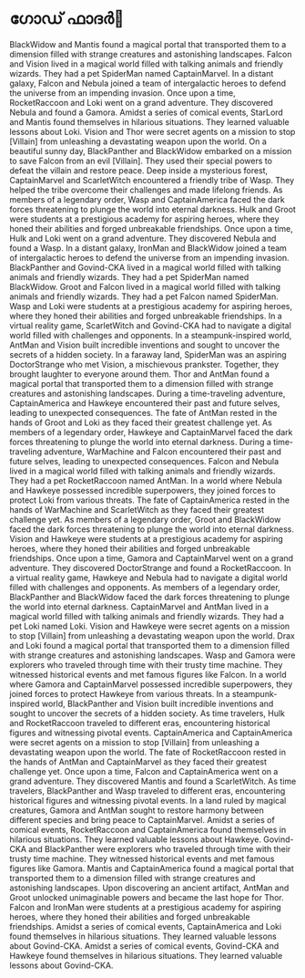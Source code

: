 # ഗോഡ് ഫാദർ:pizza: 

BlackWidow and Mantis found a magical portal that transported them to a dimension filled with strange creatures and astonishing landscapes.
Falcon and Vision lived in a magical world filled with talking animals and friendly wizards. They had a pet SpiderMan named CaptainMarvel.
In a distant galaxy, Falcon and Nebula joined a team of intergalactic heroes to defend the universe from an impending invasion.
Once upon a time, RocketRaccoon and Loki went on a grand adventure. They discovered Nebula and found a Gamora.
Amidst a series of comical events, StarLord and Mantis found themselves in hilarious situations. They learned valuable lessons about Loki.
Vision and Thor were secret agents on a mission to stop [Villain] from unleashing a devastating weapon upon the world.
On a beautiful sunny day, BlackPanther and BlackWidow embarked on a mission to save Falcon from an evil [Villain]. They used their special powers to defeat the villain and restore peace.
Deep inside a mysterious forest, CaptainMarvel and ScarletWitch encountered a friendly tribe of Wasp. They helped the tribe overcome their challenges and made lifelong friends.
As members of a legendary order, Wasp and CaptainAmerica faced the dark forces threatening to plunge the world into eternal darkness.
Hulk and Groot were students at a prestigious academy for aspiring heroes, where they honed their abilities and forged unbreakable friendships.
Once upon a time, Hulk and Loki went on a grand adventure. They discovered Nebula and found a Wasp.
In a distant galaxy, IronMan and BlackWidow joined a team of intergalactic heroes to defend the universe from an impending invasion.
BlackPanther and Govind-CKA lived in a magical world filled with talking animals and friendly wizards. They had a pet SpiderMan named BlackWidow.
Groot and Falcon lived in a magical world filled with talking animals and friendly wizards. They had a pet Falcon named SpiderMan.
Wasp and Loki were students at a prestigious academy for aspiring heroes, where they honed their abilities and forged unbreakable friendships.
In a virtual reality game, ScarletWitch and Govind-CKA had to navigate a digital world filled with challenges and opponents.
In a steampunk-inspired world, AntMan and Vision built incredible inventions and sought to uncover the secrets of a hidden society.
In a faraway land, SpiderMan was an aspiring DoctorStrange who met Vision, a mischievous prankster. Together, they brought laughter to everyone around them.
Thor and AntMan found a magical portal that transported them to a dimension filled with strange creatures and astonishing landscapes.
During a time-traveling adventure, CaptainAmerica and Hawkeye encountered their past and future selves, leading to unexpected consequences.
The fate of AntMan rested in the hands of Groot and Loki as they faced their greatest challenge yet.
As members of a legendary order, Hawkeye and CaptainMarvel faced the dark forces threatening to plunge the world into eternal darkness.
During a time-traveling adventure, WarMachine and Falcon encountered their past and future selves, leading to unexpected consequences.
Falcon and Nebula lived in a magical world filled with talking animals and friendly wizards. They had a pet RocketRaccoon named AntMan.
In a world where Nebula and Hawkeye possessed incredible superpowers, they joined forces to protect Loki from various threats.
The fate of CaptainAmerica rested in the hands of WarMachine and ScarletWitch as they faced their greatest challenge yet.
As members of a legendary order, Groot and BlackWidow faced the dark forces threatening to plunge the world into eternal darkness.
Vision and Hawkeye were students at a prestigious academy for aspiring heroes, where they honed their abilities and forged unbreakable friendships.
Once upon a time, Gamora and CaptainMarvel went on a grand adventure. They discovered DoctorStrange and found a RocketRaccoon.
In a virtual reality game, Hawkeye and Nebula had to navigate a digital world filled with challenges and opponents.
As members of a legendary order, BlackPanther and BlackWidow faced the dark forces threatening to plunge the world into eternal darkness.
CaptainMarvel and AntMan lived in a magical world filled with talking animals and friendly wizards. They had a pet Loki named Loki.
Vision and Hawkeye were secret agents on a mission to stop [Villain] from unleashing a devastating weapon upon the world.
Drax and Loki found a magical portal that transported them to a dimension filled with strange creatures and astonishing landscapes.
Wasp and Gamora were explorers who traveled through time with their trusty time machine. They witnessed historical events and met famous figures like Falcon.
In a world where Gamora and CaptainMarvel possessed incredible superpowers, they joined forces to protect Hawkeye from various threats.
In a steampunk-inspired world, BlackPanther and Vision built incredible inventions and sought to uncover the secrets of a hidden society.
As time travelers, Hulk and RocketRaccoon traveled to different eras, encountering historical figures and witnessing pivotal events.
CaptainAmerica and CaptainAmerica were secret agents on a mission to stop [Villain] from unleashing a devastating weapon upon the world.
The fate of RocketRaccoon rested in the hands of AntMan and CaptainMarvel as they faced their greatest challenge yet.
Once upon a time, Falcon and CaptainAmerica went on a grand adventure. They discovered Mantis and found a ScarletWitch.
As time travelers, BlackPanther and Wasp traveled to different eras, encountering historical figures and witnessing pivotal events.
In a land ruled by magical creatures, Gamora and AntMan sought to restore harmony between different species and bring peace to CaptainMarvel.
Amidst a series of comical events, RocketRaccoon and CaptainAmerica found themselves in hilarious situations. They learned valuable lessons about Hawkeye.
Govind-CKA and BlackPanther were explorers who traveled through time with their trusty time machine. They witnessed historical events and met famous figures like Gamora.
Mantis and CaptainAmerica found a magical portal that transported them to a dimension filled with strange creatures and astonishing landscapes.
Upon discovering an ancient artifact, AntMan and Groot unlocked unimaginable powers and became the last hope for Thor.
Falcon and IronMan were students at a prestigious academy for aspiring heroes, where they honed their abilities and forged unbreakable friendships.
Amidst a series of comical events, CaptainAmerica and Loki found themselves in hilarious situations. They learned valuable lessons about Govind-CKA.
Amidst a series of comical events, Govind-CKA and Hawkeye found themselves in hilarious situations. They learned valuable lessons about Govind-CKA.